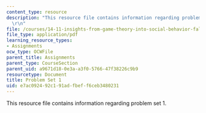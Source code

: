 ```yaml
---
content_type: resource
description: "This resource file contains information regarding problem set 1.\r\n\
  \r\n"
file: /courses/14-11-insights-from-game-theory-into-social-behavior-fall-2013/e7ac092492c191adfbeff6ceb3480231_MIT14_11F13_Prob_set_1.pdf
file_type: application/pdf
learning_resource_types:
- Assignments
ocw_type: OCWFile
parent_title: Assignments
parent_type: CourseSection
parent_uid: a9671d18-0e3a-a3f0-5766-47f38226c9b9
resourcetype: Document
title: Problem Set 1
uid: e7ac0924-92c1-91ad-fbef-f6ceb3480231
---
```

This resource file contains information regarding problem set 1.



